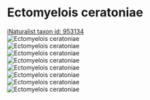 
Ectomyelois ceratoniae
======================
  
[iNaturalist taxon id: 953134](https://www.inaturalist.org/taxa/953134)  
![Ectomyelois ceratoniae](https://inaturalist-open-data.s3.amazonaws.com/photos/12555822/medium.jpeg)  
![Ectomyelois ceratoniae](https://inaturalist-open-data.s3.amazonaws.com/photos/11924706/medium.jpeg)  
![Ectomyelois ceratoniae](https://inaturalist-open-data.s3.amazonaws.com/photos/11924710/medium.jpeg)  
![Ectomyelois ceratoniae](https://inaturalist-open-data.s3.amazonaws.com/photos/11924714/medium.jpeg)  
![Ectomyelois ceratoniae](https://inaturalist-open-data.s3.amazonaws.com/photos/12555822/medium.jpeg)  
![Ectomyelois ceratoniae](https://inaturalist-open-data.s3.amazonaws.com/photos/11924706/medium.jpeg)  
![Ectomyelois ceratoniae](https://inaturalist-open-data.s3.amazonaws.com/photos/11924710/medium.jpeg)  
![Ectomyelois ceratoniae](https://inaturalist-open-data.s3.amazonaws.com/photos/11924714/medium.jpeg)